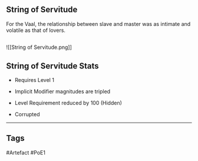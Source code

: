 ## String of Servitude
For the Vaal, the relationship between slave and master was as intimate and volatile as that of lovers.
##
![[String of Servitude.png]]
## String of Servitude Stats
- Requires Level 1

- Implicit Modifier magnitudes are tripled
- Level Requirement reduced by 100 (Hidden)
- Corrupted


---
## Tags
#Artefact
#PoE1